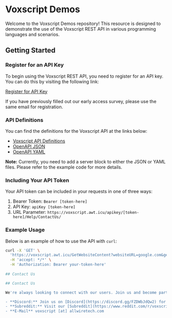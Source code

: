 # Voxscript Demos

Welcome to the Voxscript Demos repository! This resource is designed to demonstrate the use of the Voxscript REST API in various programming languages and scenarios.

## Getting Started

### Register for an API Key

To begin using the Voxscript REST API, you need to register for an API key. You can do this by visiting the following link:

[Register for API Key](https://voxscript-api.awt.icu/)

If you have previously filled out our early access survey, please use the same email for registration.

### API Definitions

You can find the definitions for the Voxscript API at the links below:

- [Voxscript API Definitions](https://voxscript.awt.icu/swagger/index.html)
- [OpenAPI JSON](https://voxscript.awt.icu/swagger/v1/swagger.json)
- [OpenAPI YAML](https://voxscript.awt.icu/swagger/v1/swagger.yaml)

**Note:** Currently, you need to add a server block to either the JSON or YAML files. Please refer to the example code for more details.

### Including Your API Token

Your API token can be included in your requests in one of three ways:

1. Bearer Token: `Bearer [token-here]`
2. API Key: `apiKey [token-here]`
3. URL Parameter: `https://voxscript.awt.icu/apikey/[token-here]/Help/ContactUs/`

### Example Usage

Below is an example of how to use the API with `curl`:

```bash
curl -X 'GET' \
  'https://voxscript.awt.icu/GetWebsiteContent?websiteURL=google.com&getLinks=false' \
  -H 'accept: */*' \
  -H 'Authorization: Bearer your-token-here'
  
## Contact Us

## Contact Us

We're always looking to connect with our users. Join us and become part of our community!

- **Discord:** Join us on [Discord](https://discord.gg/FZDWbJdQw2) for live discussions and support.
- **Subreddit:** Visit our [Subreddit](https://www.reddit.com/r/voxscript/) to engage with the community, share ideas, and get updates.
- **E-Mail** voxscript [at] allwiretech.com
